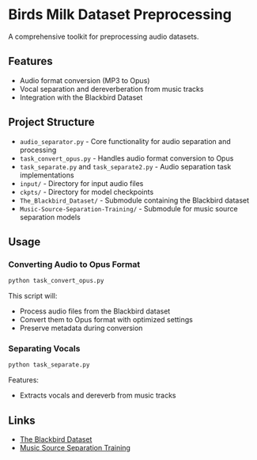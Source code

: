 # Birds Milk Dataset Preprocessing

A comprehensive toolkit for preprocessing audio datasets.

## Features

- Audio format conversion (MP3 to Opus)
- Vocal separation and dereverberation from music tracks
- Integration with the Blackbird Dataset

## Project Structure

- `audio_separator.py` - Core functionality for audio separation and processing
- `task_convert_opus.py` - Handles audio format conversion to Opus
- `task_separate.py` and `task_separate2.py` - Audio separation task implementations
- `input/` - Directory for input audio files
- `ckpts/` - Directory for model checkpoints
- `The_Blackbird_Dataset/` - Submodule containing the Blackbird dataset
- `Music-Source-Separation-Training/` - Submodule for music source separation models

## Usage

### Converting Audio to Opus Format

```python
python task_convert_opus.py
```

This script will:
- Process audio files from the Blackbird dataset
- Convert them to Opus format with optimized settings
- Preserve metadata during conversion

### Separating Vocals

```python
python task_separate.py
```

Features:
- Extracts vocals and dereverb from music tracks

## Links

- [The Blackbird Dataset](https://github.com/Kiberchaika/The_Blackbird_Dataset)
- [Music Source Separation Training](https://github.com/jarredou/Music-Source-Separation-Training) 
